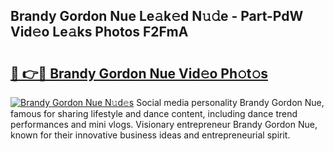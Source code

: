 ## Brandy Gordon Nue Le𝚊k𝚎d N𝚞𝚍e - Part-PdW Vid𝚎o Le𝚊ks Photos F2FmA

# <h2><a href="http://fb4vzi.evod.top/?m=Brandy+Gordon+Nue">🔗 👉🔴 Brandy Gordon Nue Vid𝚎o Ph𝚘t𝚘s</a></h2>

[![Brandy Gordon Nue N𝚞d𝚎s](https://i.imgur.com/8V9OHl7.gif)](http://fb4vzi.evod.top/?m=Brandy+Gordon+Nue)
Social media personality Brandy Gordon Nue, famous for sharing lifestyle and dance content, including dance trend performances and mini vlogs. Visionary entrepreneur Brandy Gordon Nue, known for their innovative business ideas and entrepreneurial spirit. 
